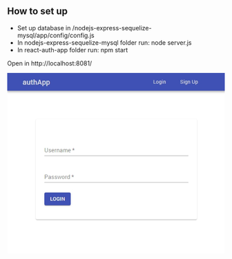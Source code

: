 
## How to set up ##

- Set up database in /nodejs-express-sequelize-mysql/app/config/config.js
- In nodejs-express-sequelize-mysql folder run: node server.js
- In react-auth-app folder run: npm start

Open in http://localhost:8081/

![Login App](/login.jpg?raw=true)
